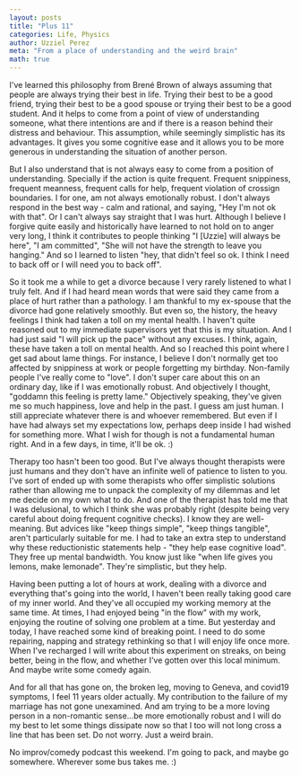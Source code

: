 ```yaml
---
layout: posts
title: "Plus 11"
categories: Life, Physics
author: Uzziel Perez
meta: "From a place of understanding and the weird brain"
math: true
---
```


I've learned this philosophy from Brené Brown of always assuming that people are always trying their best in life. Trying their best to be a good friend, trying their best to be a good spouse or trying their best to be a good student. And it helps to come from a point of view of understanding someone, what there intentions are and if there is a reason behind their distress and behaviour. This assumption, while seemingly simplistic has its advantages. It gives you some cognitive ease and it allows you to be more generous in understanding the situation of another person.

But I also understand that is not always easy to come from a position of understanding. Specially if the action is quite frequent. Frequent snippiness, frequent meanness, frequent calls for help, frequent violation of crossign boundaries. I for one, am not always emotionally robust. I don't always respond in the best way - calm and rational, and saying, "Hey I'm not ok with that". Or I can't always say straight that I was hurt. Although I believe I forgive quite easily and historically have learned to not hold on to anger very long, I think it contributes to people thinking "I [Uzzie] will always be here", "I am committed", "She will not have the strength to leave you hanging." And so I learned to listen "hey, that didn't feel so ok. I think I need to back off or I will need you to back off".

So it took me a while to get a divorce because I very rarely listened to what I truly felt. And if I had heard mean words that were said they came from a place of hurt rather than a pathology. I am thankful to my ex-spouse that the divorce had gone relatively smoothly. But even so, the history, the heavy feelings I think had taken a toll on my mental health. I haven't quite reasoned out to my immediate supervisors yet that this is my situation. And I had just said "I will pick up the pace" without any excuses. I think, again, these have taken a toll on mental health. And so I reached this point where I get sad about lame things. For instance, I believe I don't normally get too affected by snippiness at work or people forgetting my birthday. Non-family people I've really come to "love". I don't super care about this on an ordinary day, like if I was emotionally robust. And objectively I thought, "goddamn this feeling is pretty lame." Objectively speaking, they've given me so much happiness, love and help in the past. I guess am just human. I still appreciate whatever there is and whoever remembered. But even if I have had always set my expectations low, perhaps deep inside I had wished for something more. What I wish for though is not a fundamental human right. And in a few days, in time, it'll be ok. :)

Therapy too hasn't been too good. But I've always thought therapists were just humans and they don't have an infinite well of patience to listen to you. I've sort of ended up with some therapists who offer simplistic solutions rather than allowing me to unpack the complexity of my dilemmas and let me decide on my own what to do. And one of the therapist has told me that I was delusional, to which I think she was probably right (despite being very careful about doing frequent cognitive checks). I know they are well-meaning. But advices like "keep things simple", "keep things tangible", aren't particularly suitable for me. I had to take an extra step to understand why these reductionistic statements help - "they help ease cognitive load". They free up mental bandwidth. You know just like "when life gives you lemons, make lemonade". They're simplistic, but they help.

Having been putting a lot of hours at work, dealing with a divorce and everything that's going into the world, I haven't been really taking good care of my inner world. And they've all occupied my working memory at the same time. At times, I had enjoyed being "in the flow" with my work, enjoying the routine of solving one problem at a time. But yesterday and today, I have reached some kind of breaking point. I need to do some repairing, napping and strategy rethinking so that I will enjoy life once more. When I've recharged I will write about this experiment on streaks, on being better, being in the flow, and whether I've gotten over this local minimum. And maybe write some comedy again.

And for all that has gone on, the broken leg, moving to Geneva, and covid19 symptoms, I feel 11 years older actually. My contribution to the failure of my marriage has not gone unexamined. And am trying to be a more loving person in a non-romantic sense...be more emotionally robust and I will do my best to let some things dissipate now so that I too will not long cross a line that has been set. Do not worry. Just a weird brain.

No improv/comedy podcast this weekend. I'm going to pack, and maybe go somewhere. Wherever some bus takes me. :)
